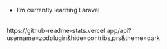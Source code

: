 - I’m currently learning Laravel


<br>
https://github-readme-stats.vercel.app/api?username=zodplugin&hide=contribs,prs&theme=dark
